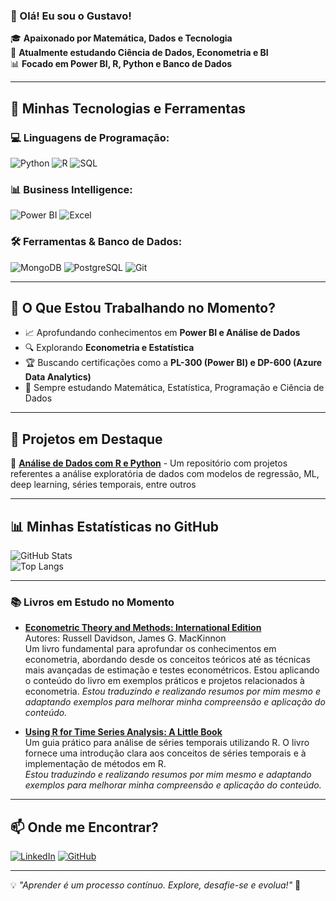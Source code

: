 ### 👋 Olá! Eu sou o Gustavo!

🎓 **Apaixonado por Matemática, Dados e Tecnologia**  
🚀 **Atualmente estudando Ciência de Dados, Econometria e BI**  
📊 **Focado em Power BI, R, Python e Banco de Dados**  

---

## 📌 **Minhas Tecnologias e Ferramentas**

### 💻 Linguagens de Programação:
![Python](https://img.shields.io/badge/Python-3776AB?style=for-the-badge&logo=python&logoColor=white)
![R](https://img.shields.io/badge/R-276DC3?style=for-the-badge&logo=r&logoColor=white)
![SQL](https://img.shields.io/badge/SQL-4479A1?style=for-the-badge&logo=postgresql&logoColor=white)

### 📊 Business Intelligence:
![Power BI](https://img.shields.io/badge/Power%20BI-F2C811?style=for-the-badge&logo=powerbi&logoColor=black)
![Excel](https://img.shields.io/badge/Excel-217346?style=for-the-badge&logo=microsoft-excel&logoColor=white)

### 🛠️ Ferramentas & Banco de Dados:
![MongoDB](https://img.shields.io/badge/MongoDB-47A248?style=for-the-badge&logo=mongodb&logoColor=white)
![PostgreSQL](https://img.shields.io/badge/PostgreSQL-336791?style=for-the-badge&logo=postgresql&logoColor=white)
![Git](https://img.shields.io/badge/Git-F05032?style=for-the-badge&logo=git&logoColor=white)

---

## 🚀 **O Que Estou Trabalhando no Momento?**
- 📈 Aprofundando conhecimentos em **Power BI e Análise de Dados**
- 🔍 Explorando **Econometria e Estatística**
- 🏆 Buscando certificações como a **PL-300 (Power BI) e DP-600 (Azure Data Analytics)**
- 📖 Sempre estudando Matemática, Estatística, Programação e Ciência de Dados

---

## 📂 **Projetos em Destaque**

🔹 [**Análise de Dados com R e Python**](https://github.com/dataexpert0/Data-Analysis-Study) - Um repositório com projetos referentes a análise exploratória de dados com modelos de regressão, ML, deep learning, séries temporais, entre outros

---

## 📊 **Minhas Estatísticas no GitHub**
![GitHub Stats](https://github-readme-stats.vercel.app/api?username=dataexpert0&show_icons=true&theme=radical)  
![Top Langs](https://github-readme-stats.vercel.app/api/top-langs/?username=dataexpert0&layout=compact&theme=radical)

---

### 📚 Livros em Estudo no Momento

- **[Econometric Theory and Methods: International Edition](https://www.amazon.com/Econometric-Theory-Methods-International-MacKinnon/dp/0195391055)**  
  Autores: Russell Davidson, James G. MacKinnon  
  Um livro fundamental para aprofundar os conhecimentos em econometria, abordando desde os conceitos teóricos até as técnicas mais avançadas de estimação e testes econométricos. Estou aplicando o conteúdo do livro em exemplos práticos e projetos relacionados à econometria.
  *Estou traduzindo e realizando resumos por mim mesmo e adaptando exemplos para melhorar minha compreensão e aplicação do conteúdo.*

- **[Using R for Time Series Analysis: A Little Book](https://a-little-book-of-r-for-time-series.readthedocs.io/en/latest/src/timeseries.html)**  
  Um guia prático para análise de séries temporais utilizando R. O livro fornece uma introdução clara aos conceitos de séries temporais e à implementação de métodos em R.  
  *Estou traduzindo e realizando resumos por mim mesmo e adaptando exemplos para melhorar minha compreensão e aplicação do conteúdo.*

---

## 📫 **Onde me Encontrar?**
[![LinkedIn](https://img.shields.io/badge/LinkedIn-0077B5?style=for-the-badge&logo=linkedin&logoColor=white)](https://www.linkedin.com/in/gustavo-marcato-goulart/)
[![GitHub](https://img.shields.io/badge/GitHub-100000?style=for-the-badge&logo=github&logoColor=white)](https://github.com/dataexpert0/)

---

💡 *"Aprender é um processo contínuo. Explore, desafie-se e evolua!"* 🚀
